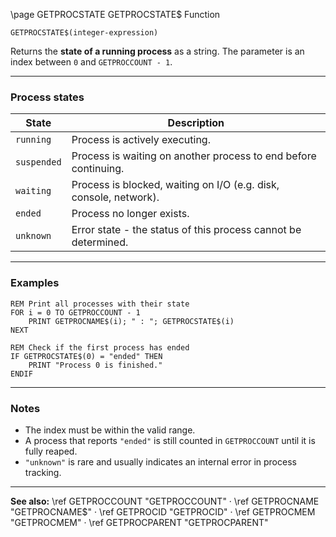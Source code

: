 \page GETPROCSTATE GETPROCSTATE$ Function

```basic
GETPROCSTATE$(integer-expression)
```

Returns the **state of a running process** as a string.
The parameter is an index between `0` and `GETPROCCOUNT - 1`.

---

### Process states

| State       | Description                                                       |
| ----------- | ----------------------------------------------------------------- |
| `running`   | Process is actively executing.                                    |
| `suspended` | Process is waiting on another process to end before continuing.   |
| `waiting`   | Process is blocked, waiting on I/O (e.g. disk, console, network). |
| `ended`     | Process no longer exists.                                         |
| `unknown`   | Error state - the status of this process cannot be determined.    |

---

### Examples

```basic
REM Print all processes with their state
FOR i = 0 TO GETPROCCOUNT - 1
    PRINT GETPROCNAME$(i); " : "; GETPROCSTATE$(i)
NEXT
```

```basic
REM Check if the first process has ended
IF GETPROCSTATE$(0) = "ended" THEN
    PRINT "Process 0 is finished."
ENDIF
```

---

### Notes

* The index must be within the valid range.
* A process that reports `"ended"` is still counted in `GETPROCCOUNT` until it is fully reaped.
* `"unknown"` is rare and usually indicates an internal error in process tracking.

---

**See also:**
\ref GETPROCCOUNT "GETPROCCOUNT" · \ref GETPROCNAME "GETPROCNAME$" · \ref GETPROCID "GETPROCID" · \ref GETPROCMEM "GETPROCMEM" · \ref GETPROCPARENT "GETPROCPARENT"
